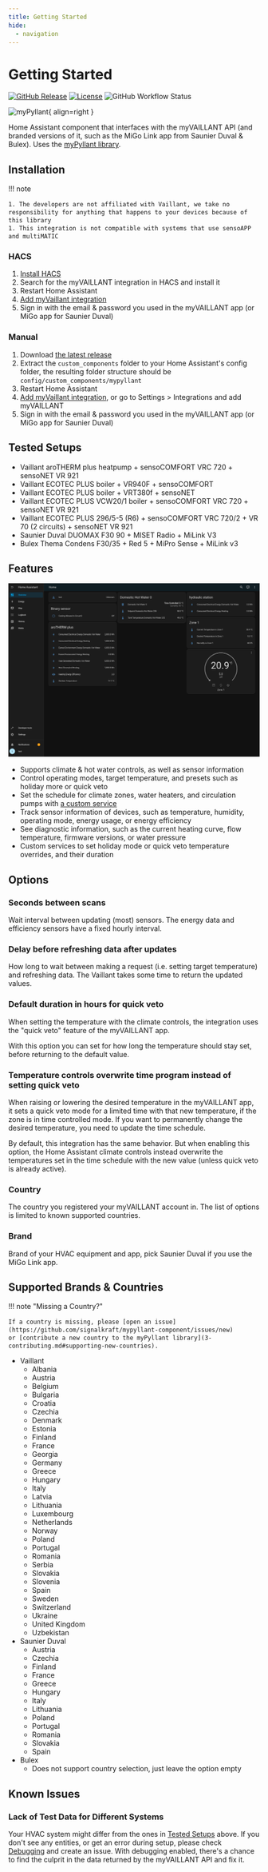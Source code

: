 ```yaml
---
title: Getting Started
hide:
  - navigation
---
```


# Getting Started

[![GitHub Release](https://img.shields.io/github/release/signalkraft/mypyllant-component.svg)](https://github.com/signalkraft/mypyllant-component/releases)
[![License](https://img.shields.io/github/license/signalkraft/mypyllant-component.svg)](LICENSE)
![GitHub Workflow Status](https://img.shields.io/github/actions/workflow/status/signalkraft/mypyllant-component/build-test.yaml)

![myPyllant](https://raw.githubusercontent.com/signalkraft/myPyllant/main/logo.png){ align=right }

Home Assistant component that interfaces with the myVAILLANT API 
(and branded versions of it, such as the MiGo Link app from Saunier Duval & Bulex).
Uses the [myPyllant library](https://github.com/signalkraft/mypyllant).

## Installation

!!! note

    1. The developers are not affiliated with Vaillant, we take no responsibility for anything that happens to your devices because of this library
    1. This integration is not compatible with systems that use sensoAPP and multiMATIC

### HACS

1. [Install HACS](https://hacs.xyz/docs/setup/download)
2. Search for the myVAILLANT integration in HACS and install it
3. Restart Home Assistant
4. [Add myVaillant integration](https://my.home-assistant.io/redirect/config_flow_start/?domain=mypyllant)
5. Sign in with the email & password you used in the myVAILLANT app (or MiGo app for Saunier Duval)

### Manual

1. Download [the latest release](https://github.com/signalkraft/mypyllant-component/releases)
2. Extract the `custom_components` folder to your Home Assistant's config folder, the resulting folder structure should be `config/custom_components/mypyllant`
3. Restart Home Assistant
4. [Add myVaillant integration](https://my.home-assistant.io/redirect/config_flow_start/?domain=mypyllant), or go to Settings > Integrations and add myVAILLANT
5. Sign in with the email & password you used in the myVAILLANT app (or MiGo app for Saunier Duval)

## Tested Setups

* Vaillant aroTHERM plus heatpump + sensoCOMFORT VRC 720 + sensoNET VR 921
* Vaillant ECOTEC PLUS boiler + VR940F + sensoCOMFORT
* Vaillant ECOTEC PLUS boiler + VRT380f + sensoNET
* Vaillant ECOTEC PLUS VCW20/1 boiler + sensoCOMFORT VRC 720 + sensoNET VR 921
* Vaillant ECOTEC PLUS 296/5-5 (R6) + sensoCOMFORT VRC 720/2 + VR 70 (2 circuits) + sensoNET VR 921
* Saunier Duval DUOMAX F30 90 + MISET Radio + MiLink V3
* Bulex Thema Condens F30/35 + Red 5 + MiPro Sense + MiLink v3

## Features

![Default Dashboard Screenshot](assets/default-dashboard.png)

* Supports climate & hot water controls, as well as sensor information
* Control operating modes, target temperature, and presets such as holiday more or quick veto
* Set the schedule for climate zones, water heaters, and circulation pumps with [a custom service](https://signalkraft.com/mypyllant-component/2-services/#setting-a-time-program)
* Track sensor information of devices, such as temperature, humidity, operating mode, energy usage, or energy efficiency
* See diagnostic information, such as the current heating curve, flow temperature, firmware versions, or water pressure
* Custom services to set holiday mode or quick veto temperature overrides, and their duration

## Options

### Seconds between scans

Wait interval between updating (most) sensors. The energy data and efficiency sensors have a fixed hourly interval.

### Delay before refreshing data after updates

How long to wait between making a request (i.e. setting target temperature) and refreshing data.
The Vaillant takes some time to return the updated values.

### Default duration in hours for quick veto

When setting the temperature with the climate controls, the integration uses the "quick veto" feature of the myVAILLANT app.

With this option you can set for how long the temperature should stay set, before returning to the default value.

### Temperature controls overwrite time program instead of setting quick veto

When raising or lowering the desired temperature in the myVAILLANT app, it sets a quick veto mode for a limited time
with that new temperature, if the zone is in time controlled mode. If you want to permanently change the desired
temperature, you need to update the time schedule.

By default, this integration has the same behavior. But when enabling this option, the Home Assistant climate controls 
instead overwrite the temperatures set in the time schedule with the new value (unless quick veto is already active).

### Country

The country you registered your myVAILLANT account in. The list of options is limited to known supported countries.

### Brand

Brand of your HVAC equipment and app, pick Saunier Duval if you use the MiGo Link app.

## Supported Brands & Countries

!!! note "Missing a Country?"

    If a country is missing, please [open an issue](https://github.com/signalkraft/mypyllant-component/issues/new)
    or [contribute a new country to the myPyllant library](3-contributing.md#supporting-new-countries).

- Vaillant
    - Albania
    - Austria
    - Belgium
    - Bulgaria
    - Croatia
    - Czechia
    - Denmark
    - Estonia
    - Finland
    - France
    - Georgia
    - Germany
    - Greece
    - Hungary
    - Italy
    - Latvia
    - Lithuania
    - Luxembourg
    - Netherlands
    - Norway
    - Poland
    - Portugal
    - Romania
    - Serbia
    - Slovakia
    - Slovenia
    - Spain
    - Sweden
    - Switzerland
    - Ukraine
    - United Kingdom
    - Uzbekistan
- Saunier Duval
    - Austria
    - Czechia
    - Finland
    - France
    - Greece
    - Hungary
    - Italy
    - Lithuania
    - Poland
    - Portugal
    - Romania
    - Slovakia
    - Spain
- Bulex
    - Does not support country selection, just leave the option empty

## Known Issues

### Lack of Test Data for Different Systems

Your HVAC system might differ from the ones in [Tested Setups](#tested-setups) above.
If you don't see any entities, or get an error during setup, please check [Debugging](3-contributing.md#debugging) and create an issue.
With debugging enabled, there's a chance to find the culprit in the data returned by the myVAILLANT API and fix it.
